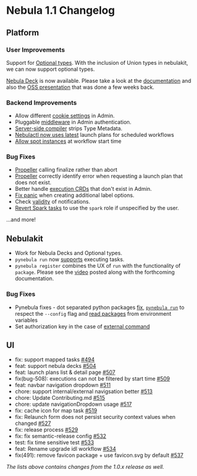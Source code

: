 # Nebula 1.1 Changelog

## Platform
### User Improvements
Support for [Optional types](https://github.com/nebulaclouds/nebula/issues/2426). With the inclusion of Union types in nebulakit, we can now support optional types.

[Nebula Deck](https://github.com/nebulaclouds/nebula/issues/2175) is now available. Please take a look at the [documentation](https://docs.nebula.org/projects/cookbook/en/latest/auto/core/nebula_basics/deck.html#sphx-glr-auto-core-nebula-basics-deck-py) and also the [OSS presentation](https://www.youtube.com/watch?v=KqyBYIaAZ7c) that was done a few weeks back.


### Backend Improvements
* Allow different [cookie settings](https://github.com/nebulaclouds/nebula/issues/2596) in Admin.
* Pluggable [middleware](https://github.com/nebulaclouds/nebula/issues/2507) in Admin authentication.
* [Server-side compiler](https://github.com/nebulaclouds/nebula/issues/2516) strips Type Metadata.
* [Nebulactl now uses latest](https://github.com/nebulaclouds/nebula/issues/2329) launch plans for scheduled workflows
* [Allow spot instances](https://github.com/nebulaclouds/nebula/issues/2284) at workflow start time


### Bug Fixes
* [Propeller](https://github.com/nebulaclouds/nebula/issues/2298) calling finalize rather than abort
* [Propeller](https://github.com/nebulaclouds/nebula/issues/2404) correctly identify error when requesting a launch plan that does not exist.
* Better handle [execution CRDs](https://github.com/nebulaclouds/nebula/issues/2275) that don't exist in Admin.
* [Fix panic](https://github.com/nebulaclouds/nebula/issues/2597) when creating additional label options.
* Check [validity](https://github.com/nebulaclouds/nebula/issues/2601) of notifications.
* [Revert Spark tasks](https://github.com/nebulaclouds/nebulaadmin/pull/450) to use the `spark` role if unspecified by the user.

...and more!

## Nebulakit
* Work for Nebula Decks and Optional types.
* `pynebula run` now [supports](https://github.com/nebulaclouds/nebula/issues/2471) executing tasks.
* `pynebula register` combines the UX of `run` with the functionality of `package`. Please see the [video](https://www.youtube.com/watch?v=Z_KLl0qhp0Y) posted along with the forthcoming documentation.

### Bug Fixes
* Pynebula fixes - dot separated python packages [fix](https://github.com/nebulaclouds/nebula/issues/2476),  [`pynebula run`](https://github.com/nebulaclouds/nebula/issues/2474) to respect the `--config` flag and [read packages](https://github.com/nebulaclouds/nebulakit/pull/1002) from environment variables
* Set authorization key in the case of [external command](https://github.com/nebulaclouds/nebulakit/pull/1065)



## UI
* fix: support mapped tasks [#494](https://github.com/nebulaclouds/nebulaconsole/pull/494)
* feat: support nebula decks [#504](https://github.com/nebulaclouds/nebulaconsole/issues/504)
* feat: launch plans list & detail page [#507](https://github.com/nebulaclouds/nebulaconsole/issues/507)
* fix(bug-508): executions can not be filtered by start time [#509](https://github.com/nebulaclouds/nebulaconsole/issues/509)
* feat: navbar navigation dropdown [#511](https://github.com/nebulaclouds/nebulaconsole/issues/511)
* chore: support internal/external navigsation better [#513](https://github.com/nebulaclouds/nebulaconsole/issues/513)
* chore: Update Contributing.md [#515](https://github.com/nebulaclouds/nebulaconsole/issues/515)
* chore: update navigationDropdown usage [#517](https://github.com/nebulaclouds/nebulaconsole/issues/517)
* fix: cache icon for map task [#519](https://github.com/nebulaclouds/nebulaconsole/issues/519)
* fix: Relaunch form does not persist security context values when changed [#527](https://github.com/nebulaclouds/nebulaconsole/pull/527)
* fix: release process [#529](https://github.com/nebulaclouds/nebulaconsole/pull/529)
* fix: fix semantic-release config [#532](https://github.com/nebulaclouds/nebulaconsole/pull/532)
* test: fix time sensitive test [#533](https://github.com/nebulaclouds/nebulaconsole/pull/533)
* feat: Rename upgrade idl workflow [#534](https://github.com/nebulaclouds/nebulaconsole/pull/534)
* fix(491): remove favicon package + use favicon.svg by default [#537](https://github.com/nebulaclouds/nebulaconsole/pull/537)

*The lists above contains changes from the 1.0.x release as well.*

